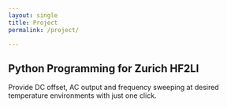 ```yaml
---
layout: single
title: Project
permalink: /project/

---
```


## Python Programming for Zurich HF2LI
Provide DC offset, AC output and frequency sweeping at desired temperature environments with just one click.